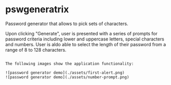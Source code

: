 # pswgeneratrix
Password generator that allows to pick sets of characters. 

Upon clicking "Generate", user is presented with a series of prompts for password criteria
including lower and uppercase letters, special characters and numbers. User is aldo able to select the length of their password from a range of 8 to 128 characters.

```

The following images show the application functionality:

![password generator demo](./assets/first-alert.png)
![password generator demo](./assets/number-prompt.png)


